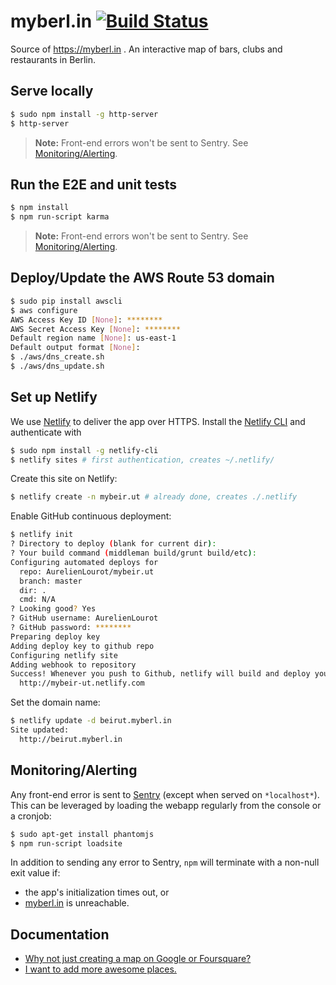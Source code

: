 # myberl.in [![Build Status](https://travis-ci.org/AurelienLourot/myberl.in.svg?branch=master)](https://travis-ci.org/AurelienLourot/myberl.in)

Source of https://myberl.in . An interactive map of bars, clubs and restaurants in Berlin.

## Serve locally

```bash
$ sudo npm install -g http-server
$ http-server
```

> **Note:** Front-end errors won't be sent to Sentry. See
> [Monitoring/Alerting](#monitoringalerting).

## Run the E2E and unit tests

```bash
$ npm install
$ npm run-script karma
```

> **Note:** Front-end errors won't be sent to Sentry. See
> [Monitoring/Alerting](#monitoringalerting).

## Deploy/Update the AWS Route 53 domain

```bash
$ sudo pip install awscli
$ aws configure
AWS Access Key ID [None]: ********
AWS Secret Access Key [None]: ********
Default region name [None]: us-east-1
Default output format [None]:
$ ./aws/dns_create.sh
$ ./aws/dns_update.sh
```

## Set up Netlify

We use [Netlify](https://www.netlify.com/) to deliver the app over HTTPS. Install the
[Netlify CLI](https://www.netlify.com/docs/cli/) and authenticate with

```bash
$ sudo npm install -g netlify-cli
$ netlify sites # first authentication, creates ~/.netlify/
```

Create this site on Netlify:

```bash
$ netlify create -n mybeir.ut # already done, creates ./.netlify
```

Enable GitHub continuous deployment:

```bash
$ netlify init
? Directory to deploy (blank for current dir): 
? Your build command (middleman build/grunt build/etc): 
Configuring automated deploys for
  repo: AurelienLourot/mybeir.ut
  branch: master
  dir: .
  cmd: N/A
? Looking good? Yes
? GitHub username: AurelienLourot
? GitHub password: ********
Preparing deploy key
Adding deploy key to github repo
Configuring netlify site
Adding webhook to repository
Success! Whenever you push to Github, netlify will build and deploy your site
  http://mybeir-ut.netlify.com
```

Set the domain name:

```bash
$ netlify update -d beirut.myberl.in
Site updated:
  http://beirut.myberl.in
```

## Monitoring/Alerting

Any front-end error is sent to [Sentry](https://sentry.io) (except when served on `*localhost*`).
This can be leveraged by loading the webapp regularly from the console or a cronjob:

```bash
$ sudo apt-get install phantomjs
$ npm run-script loadsite
```

In addition to sending any error to Sentry, `npm` will terminate with a non-null exit value if:

* the app's initialization times out, or
* [myberl.in](https://myberl.in) is unreachable.

## Documentation

* [Why not just creating a map on Google or Foursquare?](doc/why.md)
* [I want to add more awesome places.](doc/contrib/README.md)
